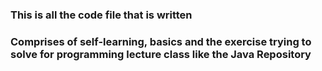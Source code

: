 ### This is all the code file that is written

### Comprises of self-learning, basics and the exercise trying to solve for programming lecture class like the Java Repository

